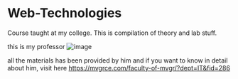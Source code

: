 # Web-Technologies
Course taught at my college. This is compilation of theory and lab stuff.

this is my professor
![image](https://github.com/machinadominus/Web-Technologies/assets/141066776/37f8ec2f-31f8-4460-8260-566fd268a0bd)

all the materials has been provided by him and if you want to know in detail about him, visit here https://mvgrce.com/faculty-of-mvgr/?dept=IT&fid=286


